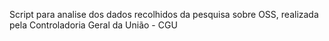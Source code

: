 Script para analise dos dados recolhidos da pesquisa sobre OSS, realizada pela Controladoria Geral da União - CGU
